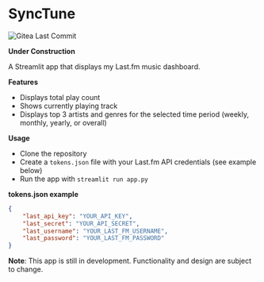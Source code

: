 SyncTune
================
![Gitea Last Commit](https://img.shields.io/gitea/last-commit/menisadi/SyncTune)

**Under Construction**

A Streamlit app that displays my Last.fm music dashboard.

**Features**

* Displays total play count
* Shows currently playing track
* Displays top 3 artists and genres for the selected time period (weekly, monthly, yearly, or overall)

**Usage**

* Clone the repository
* Create a `tokens.json` file with your Last.fm API credentials (see example below)
* Run the app with `streamlit run app.py`

**tokens.json example**

```json
{
    "last_api_key": "YOUR_API_KEY",
    "last_secret": "YOUR_API_SECRET",
    "last_username": "YOUR_LAST_FM_USERNAME",
    "last_password": "YOUR_LAST_FM_PASSWORD"
}
```

**Note**: This app is still in development. Functionality and design are subject to change.

